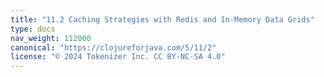 ```yaml
---
title: "11.2 Caching Strategies with Redis and In-Memory Data Grids"
type: docs
nav_weight: 112000
canonical: "https://clojureforjava.com/5/11/2"
license: "© 2024 Tokenizer Inc. CC BY-NC-SA 4.0"
---
```

